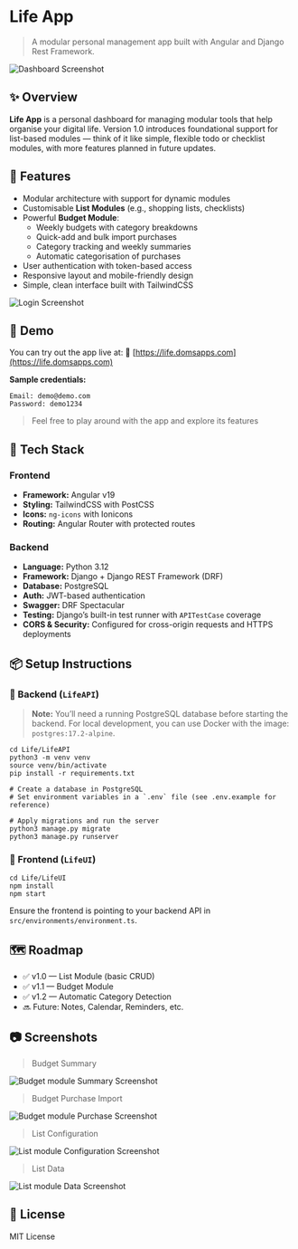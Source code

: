 # Life App

> A modular personal management app built with Angular and Django Rest Framework.

![Dashboard Screenshot](screenshots/dashboard.png)

## ✨ Overview

**Life App** is a personal dashboard for managing modular tools that help organise your digital life.
Version 1.0 introduces foundational support for list-based modules — think of it like simple, flexible todo or checklist modules, with more features planned in future updates.

## 🔧 Features

- Modular architecture with support for dynamic modules
- Customisable **List Modules** (e.g., shopping lists, checklists)
- Powerful **Budget Module**:
  - Weekly budgets with category breakdowns
  - Quick-add and bulk import purchases
  - Category tracking and weekly summaries
  - Automatic categorisation of purchases
- User authentication with token-based access
- Responsive layout and mobile-friendly design
- Simple, clean interface built with TailwindCSS

![Login Screenshot](screenshots/login.png)

## 🧪 Demo

You can try out the app live at:
🔗 [https://life.domsapps.com](https://life.domsapps.com)

**Sample credentials:**
~~~
Email: demo@demo.com
Password: demo1234
~~~

> Feel free to play around with the app and explore its features

## 🧱 Tech Stack

### Frontend

- **Framework:** Angular v19
- **Styling:** TailwindCSS with PostCSS
- **Icons:** `ng-icons` with Ionicons
- **Routing:** Angular Router with protected routes

### Backend

- **Language:** Python 3.12
- **Framework:** Django + Django REST Framework (DRF)
- **Database:** PostgreSQL
- **Auth:** JWT-based authentication
- **Swagger:** DRF Spectacular
- **Testing:** Django’s built-in test runner with `APITestCase` coverage
- **CORS & Security:** Configured for cross-origin requests and HTTPS deployments

## 📦 Setup Instructions

### 🔹 Backend (`LifeAPI`)

> **Note:** You’ll need a running PostgreSQL database before starting the backend.
> For local development, you can use Docker with the image: `postgres:17.2-alpine`.

~~~
cd Life/LifeAPI
python3 -m venv venv
source venv/bin/activate
pip install -r requirements.txt

# Create a database in PostgreSQL
# Set environment variables in a `.env` file (see .env.example for reference)

# Apply migrations and run the server
python3 manage.py migrate
python3 manage.py runserver

~~~

### 🔹 Frontend (`LifeUI`)

~~~
cd Life/LifeUI
npm install
npm start
~~~

Ensure the frontend is pointing to your backend API in `src/environments/environment.ts`.

## 🗺️ Roadmap

- ✅ v1.0 — List Module (basic CRUD)
- ✅ v1.1 — Budget Module
- ✅ v1.2 — Automatic Category Detection
- 🔜 Future: Notes, Calendar, Reminders, etc.

## 📷 Screenshots

> Budget Summary

![Budget module Summary Screenshot](screenshots/budget-module-summary.png)

> Budget Purchase Import

![Budget module Purchase Screenshot](screenshots/budget-module-purchase-import.png)

> List Configuration

![List module Configuration Screenshot](screenshots/list-module-configuration.png)

> List Data

![List module Data Screenshot](screenshots/list-module-data.png)


## 📄 License

MIT License
